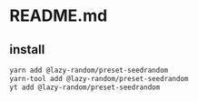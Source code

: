 # README.md

    

## install

```bash
yarn add @lazy-random/preset-seedrandom
yarn-tool add @lazy-random/preset-seedrandom
yt add @lazy-random/preset-seedrandom
```

